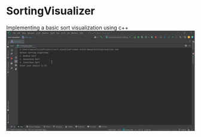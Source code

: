 # SortingVisualizer
Implementing a basic sort visualization using c++
![Selection Sort!](./selection_sort.gif)
